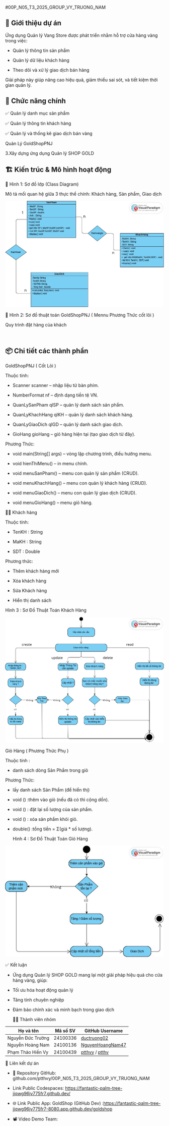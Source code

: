 #00P_N05_T3_2025_GROUP_VY_TRUONG_NAM

## 🔰 Giới thiệu dự án

Ứng dụng Quản lý Vang Store được phát triển nhằm hỗ trợ cửa hàng vàng trong việc:

- Quản lý thông tin sản phẩm

- Quản lý dữ liệu khách hàng

- Theo dõi và xử lý giao dịch bán hàng

Giải pháp này giúp nâng cao hiệu quả, giảm thiểu sai sót, và tiết kiệm thời gian quản lý.

## 🔧 Chức năng chính

✅ Quản lý danh mục sản phẩm

✅ Quản lý thông tin khách hàng

✅ Quản lý và thống kê giao dịch bán vàng

  Quản Lý GoldShopPNJ
  

3.Xây dựng ứng dụng Quản lý SHOP GOLD

## 🏗️ Kiến trúc & Mô hình hoạt động

🔹 Hình 1: Sơ đồ lớp (Class Diagram)

Mô tả mối quan hệ giữa 3 thực thể chính: Khách hàng, Sản phẩm, Giao dịch

<img src='Anh/SƠ ĐỒ CHỨC NĂNG.jpg'>

🔹 Hình 2: Sơ đồ thuật toán GoldShopPNJ ( Mennu Phương Thức cốt lõi )


Quy trình đặt hàng của khách

<img src=''>

## 📦 Chi tiết các thành phần

GoldShopPNJ ( Cốt Lõi )

Thuộc tính: 

- Scanner scanner – nhập liệu từ bàn phím.

-  NumberFormat nf – định dạng tiền tệ VN.

- QuanLySanPham qlSP – quản lý danh sách sản phẩm.

- QuanLyKhachHang qlKH – quản lý danh sách khách hàng.

-  QuanLyGiaoDich qlGD – quản lý danh sách giao dịch.

-  GioHang gioHang – giỏ hàng hiện tại (tạo giao dịch từ đây).

  Phương Thức:

 -  void main(String[] args) – vòng lặp chương trình, điều hướng menu.

 -  void hienThiMenu() – in menu chính.

 -   void menuSanPham() – menu con quản lý sản phẩm (CRUD).

 -   void menuKhachHang() – menu con quản lý khách hàng (CRUD).

 -   void menuGiaoDich() – menu con  quản lý giao dịch (CRUD).

 -    void menuGioHang() – menu giỏ hàng.



🧍‍♂️ Khách hàng

Thuộc tính:

- TenKH : String

- MaKH : String

- SDT : Double

Phương thức:

- Thêm khách hàng mới

- Xóa khách hàng

- Sửa Khách hàng

- Hiển thị danh sách

Hình 3 : Sơ Đồ Thuật Toán Khách Hàng 

  <img src="Anh/SODOTHUATTIANKHACHHANG.jpg" alt="Sơ đồ thuật toán khách hàng " width="600">
  

  Giỏ Hàng ( Phương Thức Phụ )

Thuộc tính :

- danh sách dòng Sản Phẩm trong giỏ

Phương Thức:

- lấy danh sách Sản Phẩm (để hiển thị)

- void () :thêm vào giỏ (nếu đã có thì cộng dồn).

- void () : đặt lại số lượng của sản phẩm.

- void () : xóa sản phẩm khỏi giỏ.

- double() :tổng tiền = Σ(giá * số lượng).

  Hình 4 : Sơ Đồ Thuật Toán Giỏ Hàng
  
 <img src="Anh/SODOTHUATTOANGIOHANG.jpg" alt="Sơ đồ thuật toán giỏ hàng " width="600">


✅ Kết luận

- Ứng dụng Quản lý SHOP GOLD mang lại một giải pháp hiệu quả cho cửa hàng vàng, giúp:

- Tối ưu hóa hoạt động quản lý

- Tăng tính chuyên nghiệp

- Đảm bảo chính xác và minh bạch trong giao dịch

  👨‍💻 Thành viên nhóm


| Họ và tên             | Mã số SV  | GitHub Username         |
|------------------------|-----------|--------------------------|
| Nguyễn Đức Trường      | 24100336  | [ductruong02](https://github.com/ductruong02) |
| Nguyễn Hoàng Nam       | 24100136  | [NguyenHoangNam47](https://github.com/NguyenHoangNam47) |
| Phạm Thảo Hiền Vy      | 24100439  | [ptthvy](https://github.com/ptthvy) / [ptthv](https://github.com/ptthv) |

🔗 Liên kết dự án

- 📁 Repository GitHub:
github.com/ptthvy/00P_N05_T3_2025_GROUP_VY_TRUONG_NAM

- Link Public Codespaces: https://fantastic-palm-tree-jjqwg96jv775fr7.github.dev/
  
- 🌐 Link Public App:
GoldShop (GitHub Dev) :https://fantastic-palm-tree-jjqwg96jv775fr7-8080.app.github.dev/goldshop

- 📽️ Video Demo Team:
